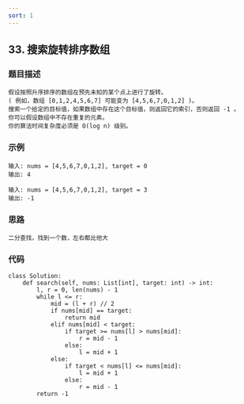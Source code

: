 ```yaml
---
sort: 1
---
```


## 33. 搜索旋转排序数组
### 题目描述
    假设按照升序排序的数组在预先未知的某个点上进行了旋转。
    ( 例如，数组 [0,1,2,4,5,6,7] 可能变为 [4,5,6,7,0,1,2] )。
    搜索一个给定的目标值，如果数组中存在这个目标值，则返回它的索引，否则返回 -1 。
    你可以假设数组中不存在重复的元素。
    你的算法时间复杂度必须是 O(log n) 级别。
### 示例

```
输入: nums = [4,5,6,7,0,1,2], target = 0
输出: 4

输入: nums = [4,5,6,7,0,1,2], target = 3
输出: -1
```

### 思路
    二分查找，找到一个数，左右都比他大
### 代码

```
class Solution:
    def search(self, nums: List[int], target: int) -> int:
        l, r = 0, len(nums) - 1
        while l <= r:
            mid = (l + r) // 2
            if nums[mid] == target:
                return mid
            elif nums[mid] < target:
                if target >= nums[l] > nums[mid]:
                    r = mid - 1
                else:
                    l = mid + 1
            else:
                if target < nums[l] <= nums[mid]:
                    l = mid + 1
                else:
                    r = mid - 1
        return -1
```
